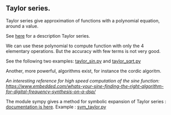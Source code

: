 ## Taylor series.

Taylor series give approximation of functions with a polynomial equation, around a value.

See [here](https://en.wikipedia.org/wiki/Taylor_series) for a description Taylor series.

We can use these polynomial to compute function with only the 4 elementary operations. But the accuracy with few terms is not very good.

See the following two examples: [taylor_sin.py](taylor_sin.py) and [taylor_sqrt.py](taylor_sqrt.py) 

Another, more powerful, algorithms exist, for instance the cordic algoritm.

*An interesting reference for high speed computation of the sine function:
https://www.embedded.com/whats-your-sine-finding-the-right-algorithm-for-digital-frequency-synthesis-on-a-dsp/*

The module sympy gives a method for symbolic expansion of Taylor series : [documentation is here](https://docs.sympy.org/latest/modules/series/series.html#more-intuitive-series-expansion).
Example : [sym_taylor.py](sym_taylor.py)
